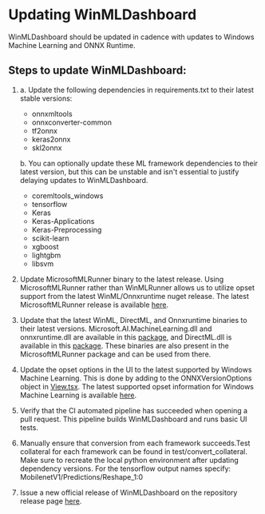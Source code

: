 # Updating WinMLDashboard

WinMLDashboard should be updated in cadence with updates to Windows Machine Learning and ONNX Runtime.

## Steps to update WinMLDashboard:
1) a. Update the following dependencies in requirements.txt to their latest stable versions:
    - onnxmltools
    - onnxconverter-common
    - tf2onnx
    - keras2onnx
    - skl2onnx

   b. You can optionally update these ML framework dependencies to their latest version, but this can be unstable and isn't    essential to justify delaying updates to WinMLDashboard.
    - coremltools_windows
    - tensorflow
    - Keras
    - Keras-Applications
    - Keras-Preprocessing
    - scikit-learn
    - xgboost
    - lightgbm
    - libsvm

2) Update MicrosoftMLRunner binary to the latest release. Using MicrosoftMLRunner rather than WinMLRunner allows us to utilize opset support from the latest WinML/Onnxruntime nuget release. The latest MicrosoftMLRunner release is available [here](https://github.com/microsoft/Windows-Machine-Learning/releases).
3) Update that the latest WinML, DirectML, and Onnxruntime binaries to their latest versions. Microsoft.AI.MachineLearning.dll and onnxruntime.dll are available in this [package](https://www.nuget.org/packages/Microsoft.AI.MachineLearning/), and DirectML.dll is available in this [package](https://www.nuget.org/packages/Microsoft.AI.DirectML/). These binaries are also present in the MicrosoftMLRunner package and can be used from there.
4) Update the opset options in the UI to the latest supported by Windows Machine Learning. This is done by adding to the ONNXVersionOptions object in [View.tsx](src/view/convert/View.tsx). The latest supported opset information for Windows Machine Learning is available [here](https://github.com/microsoft/onnxruntime/blob/master/docs/Versioning.md).
5) Verify that the CI automated pipeline has succeeded when opening a pull request. This pipeline builds WinMLDashboard and runs basic UI tests.
5) Manually ensure that conversion from each framework succeeds.Test collateral for each framework can be found in test/convert_collateral. Make sure to recreate the local python environment after updating dependency versions. For the tensorflow output names specify: MobilenetV1/Predictions/Reshape_1:0
6) Issue a new official release of WinMLDashboard on the repository release page [here](https://github.com/microsoft/Windows-Machine-Learning/releases).